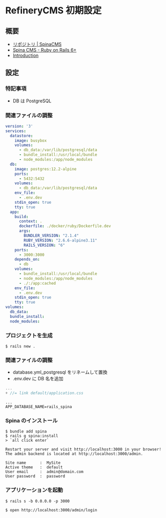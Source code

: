 # RefineryCMS 初期設定
## 概要
- [リポジトリ | SpinaCMS](https://github.com/SpinaCMS/Spina)
- [Spina CMS \- Ruby on Rails 6\+](https://www.spinacms.com/)
- [Introduction](https://www.spinacms.com/guide/introduction)

## 設定
### 特記事項
- DB は PostgreSQL

### 関連ファイルの調整

```yml:docker-compose.yml
version: '3'
services:
  datastore:
    image: busybox
    volumes:
      - db_data:/var/lib/postgresql/data
      - bundle_install:/usr/local/bundle
      - node_modules:/app/node_modules
  db:
    image: postgres:12.2-alpine
    ports:
      - 5432:5432
    volumes:
      - db_data:/var/lib/postgresql/data
    env_file:
      - .env.dev
    stdin_open: true
    tty: true
  app:
    build:
      context: .
      dockerfile: ./docker/ruby/Dockerfile.dev
      args:
        BUNDLER_VERSION: "2.1.4"
        RUBY_VERSION: "2.6.6-alpine3.11"
        RAILS_VERSION: "6"
    ports:
      - 3000:3000
    depends_on:
      - db
    volumes:
      - bundle_install:/usr/local/bundle
      - node_modules:/app/node_modules
      - ./:/app:cached
    env_file:
      - .env.dev
    stdin_open: true
    tty: true
volumes:
  db_data:
  bundle_install:
  node_modules:
```

### プロジェクトを生成

```bash:ash(コンテナ内)
$ rails new .
```

### 関連ファイルの調整

- database.yml_postgresql をリネームして置換
- .env.dev に DB 名を追加

```diff:app/assets/config/manifest.js
...
+ //= link default/application.css
```

```.env.dev
...
APP_DATABASE_NAME=rails_spina
```

### Spina のインストール

```bash:ash
$ bundle add spina
$ rails g spina:install
> `all click enter`
```

```bash:結果
Restart your server and visit http://localhost:3000 in your browser!
The admin backend is located at http://localhost:3000/admin.

Site name      :  MySite
Active theme   :  default
User email     :  admin@domain.com
User password  :  password
```

### アプリケーションを起動

```bash:ash
$ rails s -b 0.0.0.0 -p 3000

$ open http://localhost:3000/admin/login
```
